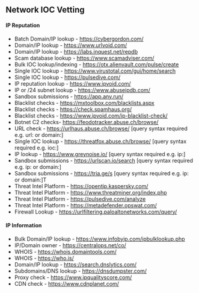 ## Network IOC Vetting

#### IP Reputation

- Batch Domain/IP lookup - https://cybergordon.com/
- Domain/IP lookup - https://www.urlvoid.com/
- Domain/IP lookup - https://labs.inquest.net/repdb
- Scam database lookup - https://www.scamadviser.com/
- Bulk IOC lookup/indexing - https://otx.alienvault.com/pulse/create
- Single IOC lookup - https://www.virustotal.com/gui/home/search
- Single IOC lookup - https://pulsedive.com/
- IP reputation lookup - https://www.ipvoid.com/
- IP or /24 subnet lookup - https://www.abuseipdb.com/
- Sandbox submissions - https://app.any.run/
- Blacklist checks - https://mxtoolbox.com/blacklists.aspx
- Blacklist checks - https://check.spamhaus.org/
- Blacklist checks - https://www.ipvoid.com/ip-blacklist-check/
- Botnet C2 checks- https://feodotracker.abuse.ch/browse/
- URL check - https://urlhaus.abuse.ch/browse/  [query syntax required e.g. url: or domain:]
- Single IOC lookup - https://threatfox.abuse.ch/browse/  [query syntax required e.g. ioc:]
- IP lookup - https://www.greynoise.io/ [query syntax required e.g. ip:]
- Sandbox submissions - https://urlscan.io/search [query syntax required e.g. ip: or domain:]
- Sandbox submissions - https://tria.ge/s [query syntax required e.g. ip: or domain:]T
- Threat Intel Platform - https://opentip.kaspersky.com/
- Threat Intel Platform - https://www.threatminer.org/index.php
- Threat Intel Platform - https://pulsedive.com/analyze
- Threat Intel Platform - https://metadefender.opswat.com/
- Firewall Lookup - https://urlfiltering.paloaltonetworks.com/query/

#### IP Information
- Bulk Domain/IP lookup - https://www.infobyip.com/ipbulklookup.php
- IP/Domain owner - https://centralops.net/co/
- WHOIS - https://whois.domaintools.com/
- WHOIS - https://who.is/
- Domain/IP lookup - https://search.dnslytics.com/
- Subdomains/DNS lookup - https://dnsdumpster.com/
- Proxy check - https://www.ipqualityscore.com/
- CDN check - https://www.cdnplanet.com/


